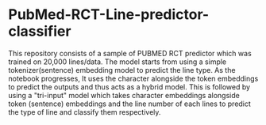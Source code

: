 # PubMed-RCT-Line-predictor-classifier
This repository consists of a sample of PUBMED RCT predictor which was trained on 20,000 lines/data. The model starts from using a simple tokenizer(sentence) embedding model to predict the line type. As the notebook progresses, It uses the character alongside the token embeddings to predict the outputs and thus acts as a hybrid model.  This is followed by using a "tri-input" model which takes character embeddings alongside token (sentence) embeddings and the line number of each lines to predict the type of line and classify them respectively.

